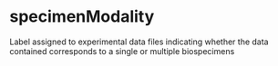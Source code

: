 # specimenModality
Label assigned to experimental data files indicating whether the data contained corresponds to a single or multiple biospecimens
